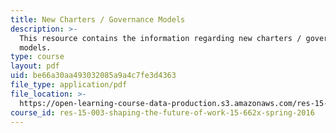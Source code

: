 ```yaml
---
title: New Charters / Governance Models
description: >-
  This resource contains the information regarding new charters / governance
  models.
type: course
layout: pdf
uid: be66a30aa493032085a9a4c7fe3d4363
file_type: application/pdf
file_location: >-
  https://open-learning-course-data-production.s3.amazonaws.com/res-15-003-shaping-the-future-of-work-15-662x-spring-2016/be66a30aa493032085a9a4c7fe3d4363_MITRES_15_003S16_govnmdl.pdf
course_id: res-15-003-shaping-the-future-of-work-15-662x-spring-2016
---
```

